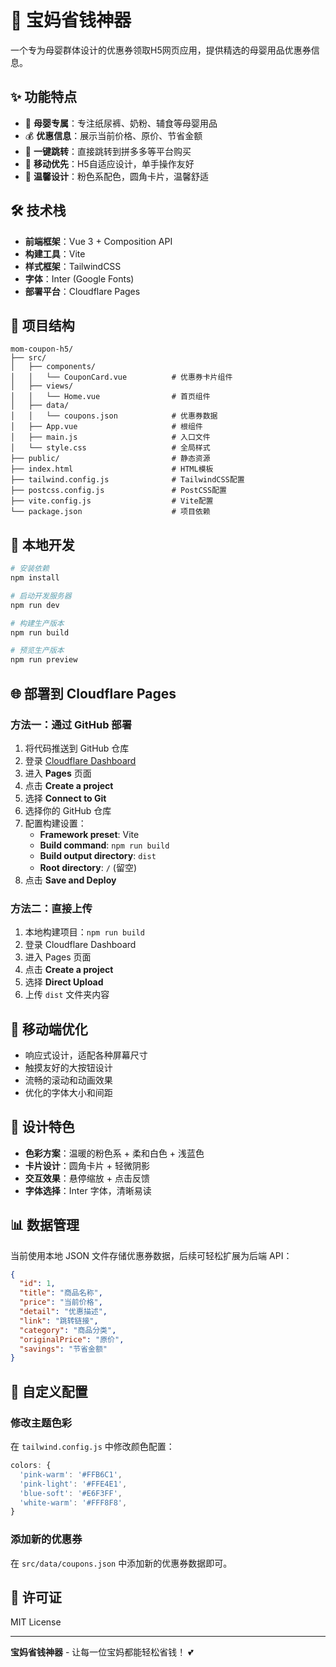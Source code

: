 # 👶 宝妈省钱神器

一个专为母婴群体设计的优惠券领取H5网页应用，提供精选的母婴用品优惠券信息。

## ✨ 功能特点

- 🎯 **母婴专属**：专注纸尿裤、奶粉、辅食等母婴用品
- 💰 **优惠信息**：展示当前价格、原价、节省金额
- 🚀 **一键跳转**：直接跳转到拼多多等平台购买
- 📱 **移动优先**：H5自适应设计，单手操作友好
- 🎨 **温馨设计**：粉色系配色，圆角卡片，温馨舒适

## 🛠️ 技术栈

- **前端框架**：Vue 3 + Composition API
- **构建工具**：Vite
- **样式框架**：TailwindCSS
- **字体**：Inter (Google Fonts)
- **部署平台**：Cloudflare Pages

## 📁 项目结构

```
mom-coupon-h5/
├── src/
│   ├── components/
│   │   └── CouponCard.vue          # 优惠券卡片组件
│   ├── views/
│   │   └── Home.vue                # 首页组件
│   ├── data/
│   │   └── coupons.json            # 优惠券数据
│   ├── App.vue                     # 根组件
│   ├── main.js                     # 入口文件
│   └── style.css                   # 全局样式
├── public/                         # 静态资源
├── index.html                      # HTML模板
├── tailwind.config.js              # TailwindCSS配置
├── postcss.config.js               # PostCSS配置
├── vite.config.js                  # Vite配置
└── package.json                    # 项目依赖
```

## 🚀 本地开发

```bash
# 安装依赖
npm install

# 启动开发服务器
npm run dev

# 构建生产版本
npm run build

# 预览生产版本
npm run preview
```

## 🌐 部署到 Cloudflare Pages

### 方法一：通过 GitHub 部署

1. 将代码推送到 GitHub 仓库
2. 登录 [Cloudflare Dashboard](https://dash.cloudflare.com/)
3. 进入 **Pages** 页面
4. 点击 **Create a project**
5. 选择 **Connect to Git**
6. 选择你的 GitHub 仓库
7. 配置构建设置：
   - **Framework preset**: Vite
   - **Build command**: `npm run build`
   - **Build output directory**: `dist`
   - **Root directory**: `/` (留空)
8. 点击 **Save and Deploy**

### 方法二：直接上传

1. 本地构建项目：`npm run build`
2. 登录 Cloudflare Dashboard
3. 进入 Pages 页面
4. 点击 **Create a project**
5. 选择 **Direct Upload**
6. 上传 `dist` 文件夹内容

## 📱 移动端优化

- 响应式设计，适配各种屏幕尺寸
- 触摸友好的大按钮设计
- 流畅的滚动和动画效果
- 优化的字体大小和间距

## 🎨 设计特色

- **色彩方案**：温暖的粉色系 + 柔和白色 + 浅蓝色
- **卡片设计**：圆角卡片 + 轻微阴影
- **交互效果**：悬停缩放 + 点击反馈
- **字体选择**：Inter 字体，清晰易读

## 📊 数据管理

当前使用本地 JSON 文件存储优惠券数据，后续可轻松扩展为后端 API：

```json
{
  "id": 1,
  "title": "商品名称",
  "price": "当前价格",
  "detail": "优惠描述",
  "link": "跳转链接",
  "category": "商品分类",
  "originalPrice": "原价",
  "savings": "节省金额"
}
```

## 🔧 自定义配置

### 修改主题色彩

在 `tailwind.config.js` 中修改颜色配置：

```javascript
colors: {
  'pink-warm': '#FFB6C1',
  'pink-light': '#FFE4E1',
  'blue-soft': '#E6F3FF',
  'white-warm': '#FFF8F8',
}
```

### 添加新的优惠券

在 `src/data/coupons.json` 中添加新的优惠券数据即可。

## 📄 许可证

MIT License

---

**宝妈省钱神器** - 让每一位宝妈都能轻松省钱！ 💕
